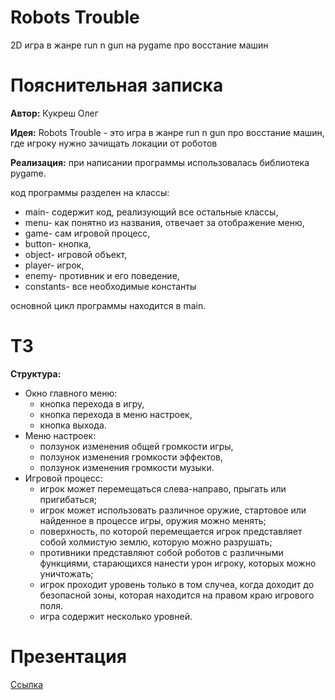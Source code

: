 # Robots Trouble
2D игра в жанре run n gun на pygame про восстание машин

# Пояснительная записка
**Автор:** Кукреш Олег

**Идея:** Robots Trouble - это игра в жанре run n gun про восстание машин,
где игроку нужно зачищать локации от роботов

**Реализация:** 
при написании программы использовалась библиотека pygame.

код программы разделен на классы: 
 - main- содержит код, реализующий все остальные классы,
 - menu- как понятно из названия, отвечает за отображение меню,
 - game- сам игровой процесс,
 - button- кнопка,
 - object- игровой объект,
 - player- игрок,
 - enemy- противник и его поведение,
 - constants- все необходимые константы
   
основной цикл программы находится в main.
# ТЗ
**Структура:**
 - Окно главного меню:
     - кнопка перехода в игру,
     - кнопка перехода в меню настроек,
     - кнопка выхода.
 - Меню настроек:
     - ползунок изменения общей громкости игры,
     - ползунок изменения громкости эффектов,
     - ползунок изменения громкости музыки.
 - Игровой процесс:
     - игрок может перемещаться слева-направо, прыгать или пригибаться;
     - игрок может использовать различное оружие, стартовое или найденное в процессе игры, оружия можно менять;
     - поверхность, по которой перемещается игрок представляет собой холмистую землю, которую можно разрушать;
     - противники представляют собой роботов с различными функциями, старающихся нанести урон игроку, которых можно уничтожать;
     - игрок проходит уровень только в том случеа, когда доходит до безопасной зоны, которая находится на правом краю игрового поля.
     - игра содержит несколько уровней.
# Презентация
<a href="https://docs.google.com/presentation/d/12IM0ge6_eqkC6K8x6q1VOTDg_w76ugeCSmBhGE7ZuKw/edit?usp=sharing">Ссылка</a>
